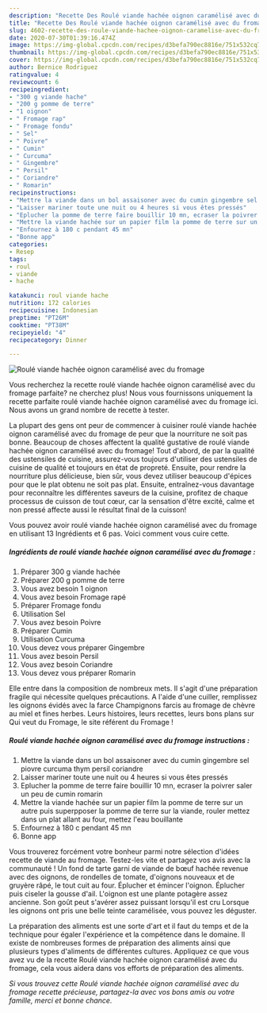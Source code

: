 ```yaml
---
description: "Recette Des Roulé viande hachée oignon caramélisé avec du fromage"
title: "Recette Des Roulé viande hachée oignon caramélisé avec du fromage"
slug: 4602-recette-des-roule-viande-hachee-oignon-caramelise-avec-du-fromage
date: 2020-07-30T01:39:16.474Z
image: https://img-global.cpcdn.com/recipes/d3befa790ec8816e/751x532cq70/roule-viande-hachee-oignon-caramelise-avec-du-fromage-photo-principale-de-la-recette.jpg
thumbnail: https://img-global.cpcdn.com/recipes/d3befa790ec8816e/751x532cq70/roule-viande-hachee-oignon-caramelise-avec-du-fromage-photo-principale-de-la-recette.jpg
cover: https://img-global.cpcdn.com/recipes/d3befa790ec8816e/751x532cq70/roule-viande-hachee-oignon-caramelise-avec-du-fromage-photo-principale-de-la-recette.jpg
author: Bernice Rodriguez
ratingvalue: 4
reviewcount: 6
recipeingredient:
- "300 g viande hache"
- "200 g pomme de terre"
- "1 oignon"
- " Fromage rap"
- " Fromage fondu"
- " Sel"
- " Poivre"
- " Cumin"
- " Curcuma"
- " Gingembre"
- " Persil"
- " Coriandre"
- " Romarin"
recipeinstructions:
- "Mettre la viande dans un bol assaisoner avec du cumin gingembre sel piovre curcuma thym persil coriandre"
- "Laisser mariner toute une nuit ou 4 heures si vous êtes pressés"
- "Eplucher la pomme de terre faire bouillir 10 mn, ecraser la poivrer saler un peu de cumin romarin"
- "Mettre la viande hachée sur un papier film la pomme de terre sur un autre puis superpposer la pomme de terre sur la viande, rouler mettez dans un plat allant au four, mettez l&#39;eau bouillante"
- "Enfournez à 180 c pendant 45 mn"
- "Bonne app"
categories:
- Resep
tags:
- roul
- viande
- hache

katakunci: roul viande hache 
nutrition: 172 calories
recipecuisine: Indonesian
preptime: "PT26M"
cooktime: "PT38M"
recipeyield: "4"
recipecategory: Dinner

---
```



![Roulé viande hachée oignon caramélisé avec du fromage](https://img-global.cpcdn.com/recipes/d3befa790ec8816e/751x532cq70/roule-viande-hachee-oignon-caramelise-avec-du-fromage-photo-principale-de-la-recette.jpg)

Vous recherchez la recette roulé viande hachée oignon caramélisé avec du fromage parfaite? ne cherchez plus! Nous vous fournissons uniquement la recette parfaite roulé viande hachée oignon caramélisé avec du fromage ici. Nous avons un grand nombre de recette à tester.

La plupart des gens ont peur de commencer à cuisiner roulé viande hachée oignon caramélisé avec du fromage de peur que la nourriture ne soit pas bonne. Beaucoup de choses affectent la qualité gustative de roulé viande hachée oignon caramélisé avec du fromage! Tout d'abord, de par la qualité des ustensiles de cuisine, assurez-vous toujours d'utiliser des ustensiles de cuisine de qualité et toujours en état de propreté. Ensuite, pour rendre la nourriture plus délicieuse, bien sûr, vous devez utiliser beaucoup d'épices pour que le plat obtenu ne soit pas plat. Ensuite, entraînez-vous davantage pour reconnaître les différentes saveurs de la cuisine, profitez de chaque processus de cuisson de tout cœur, car la sensation d'être excité, calme et non pressé affecte aussi le résultat final de la cuisson!

<!--inarticleads1-->

Vous pouvez avoir roulé viande hachée oignon caramélisé avec du fromage en utilisant 13 Ingrédients et 6 pas. Voici comment vous cuire cette.

##### Ingrédients de roulé viande hachée oignon caramélisé avec du fromage :

1. Préparer 300 g viande hachée
1. Préparer 200 g pomme de terre
1. Vous avez besoin 1 oignon
1. Vous avez besoin  Fromage rapé
1. Préparer  Fromage fondu
1. Utilisation  Sel
1. Vous avez besoin  Poivre
1. Préparer  Cumin
1. Utilisation  Curcuma
1. Vous devez vous préparer  Gingembre
1. Vous avez besoin  Persil
1. Vous avez besoin  Coriandre
1. Vous devez vous préparer  Romarin


Elle entre dans la composition de nombreux mets. Il s&#39;agit d&#39;une préparation fragile qui nécessite quelques précautions. A l&#39;aide d&#39;une cuiller, remplissez les oignons évidés avec la farce Champignons farcis au fromage de chèvre au miel et fines herbes. Leurs histoires, leurs recettes, leurs bons plans sur Qui veut du Fromage, le site référent du Fromage ! 

<!--inarticleads2-->

##### Roulé viande hachée oignon caramélisé avec du fromage instructions :

1. Mettre la viande dans un bol assaisoner avec du cumin gingembre sel piovre curcuma thym persil coriandre
1. Laisser mariner toute une nuit ou 4 heures si vous êtes pressés
1. Eplucher la pomme de terre faire bouillir 10 mn, ecraser la poivrer saler un peu de cumin romarin
1. Mettre la viande hachée sur un papier film la pomme de terre sur un autre puis superpposer la pomme de terre sur la viande, rouler mettez dans un plat allant au four, mettez l&#39;eau bouillante
1. Enfournez à 180 c pendant 45 mn
1. Bonne app


Vous trouverez forcément votre bonheur parmi notre sélection d&#39;idées recette de viande au fromage. Testez-les vite et partagez vos avis avec la communauté ! Un fond de tarte garni de viande de bœuf hachée revenue avec des oignons, de rondelles de tomate, d&#39;oignons nouveaux et de gruyère râpé, le tout cuit au four. Éplucher et émincer l&#39;oignon. Éplucher puis ciseler la gousse d&#39;ail. L&#39;oignon est une plante potagère assez ancienne. Son goût peut s&#39;avérer assez puissant lorsqu&#39;il est cru Lorsque les oignons ont pris une belle teinte caramélisée, vous pouvez les déguster. 

<!--inarticleads1-->

<p>
La préparation des aliments est une sorte d'art et il faut du temps et de la technique pour égaler l'expérience et la compétence dans le domaine. Il existe de nombreuses formes de préparation des aliments ainsi que plusieurs types d'aliments de différentes cultures. Appliquez ce que vous avez vu de la recette Roulé viande hachée oignon caramélisé avec du fromage, cela vous aidera dans vos efforts de préparation des aliments.
</p>

<p>
<i>Si vous trouvez cette Roulé viande hachée oignon caramélisé avec du fromage recette précieuse, partagez-la avec vos bons amis ou votre famille, merci et bonne chance.</i>
</p>
